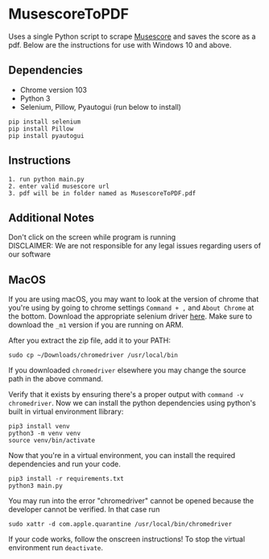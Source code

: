 # MusescoreToPDF
Uses a single Python script to scrape [Musescore](https://musescore.com) and saves the score as a pdf. Below are the instructions for use with Windows 10 and above.

## Dependencies

- Chrome version 103
- Python 3
- Selenium, Pillow, Pyautogui (run below to install)
```
pip install selenium
pip install Pillow
pip install pyautogui
```

## Instructions
    1. run python main.py
    2. enter valid musescore url
    3. pdf will be in folder named as MusescoreToPDF.pdf

## Additional Notes
Don't click on the screen while program is running  
DISCLAIMER: We are not responsible for any legal issues regarding users of our software

## MacOS
If you are using macOS, you may want to look at the version of chrome that you're using by going to chrome settings `Command + ,` and `About Chrome` at the bottom. Download the appropriate selenium driver [here](https://chromedriver.chromium.org/downloads). Make sure to download the `_m1` version if you are running on ARM.

After you extract the zip file, add it to your PATH:
```
sudo cp ~/Downloads/chromedriver /usr/local/bin
```

If you downloaded `chromedriver` elsewhere you may change the source path in the above command.

Verify that it exists by ensuring there's a proper output with `command -v chromedriver`. Now we can install the python dependencies using python's built in virtual environment llibrary:
```
pip3 install venv
python3 -m venv venv
source venv/bin/activate
```
Now that you're in a virtual environment, you can install the required dependencies and run your code.
```
pip3 install -r requirements.txt
python3 main.py
```
You may run into the error "chromedriver" cannot be opened because the developer cannot be verified. In that case run
```
sudo xattr -d com.apple.quarantine /usr/local/bin/chromedriver
```

If your code works, follow the onscreen instructions! To stop the virtual environment run `deactivate`.

